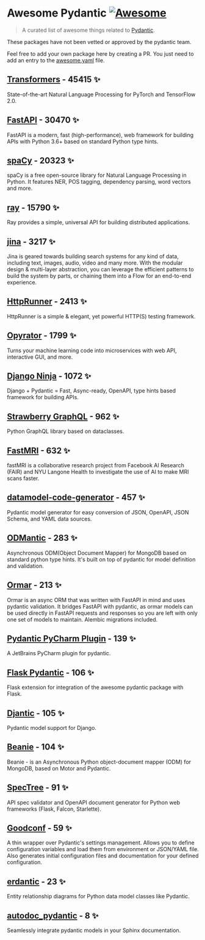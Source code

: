 # Awesome Pydantic [![Awesome](https://awesome.re/badge-flat.svg)](https://github.com/sindresorhus/awesome)

> A curated list of awesome things related to [Pydantic](https://pydantic-docs.helpmanual.io/).

These packages have not been vetted or approved by the pydantic team.

Feel free to add your own package here by creating a PR. You just need to add an entry to the [awesome.yaml](./awesome.yaml) file.


## [Transformers](https://github.com/huggingface/transformers) - 45415 ✨

State-of-the-art Natural Language Processing for PyTorch and TensorFlow 2.0.

## [FastAPI](https://github.com/tiangolo/fastapi) - 30470 ✨

FastAPI is a modern, fast (high-performance), web framework for building APIs with Python 3.6+ based on standard Python type hints.

## [spaCy](https://github.com/explosion/spaCy) - 20323 ✨

spaCy is a free open-source library for Natural Language Processing in Python. It features NER, POS tagging, dependency parsing, word vectors and more.

## [ray](https://github.com/ray-project/ray) - 15790 ✨

Ray provides a simple, universal API for building distributed applications.

## [jina](https://github.com/jina-ai/jina) - 3217 ✨

Jina is geared towards building search systems for any kind of data, including text, images, audio, video and many more. With the modular design & multi-layer abstraction, you can leverage the efficient patterns to build the system by parts, or chaining them into a Flow for an end-to-end experience.

## [HttpRunner](https://github.com/httprunner/httprunner) - 2413 ✨

HttpRunner is a simple & elegant, yet powerful HTTP(S) testing framework.

## [Opyrator](https://github.com/ml-tooling/opyrator) - 1799 ✨

Turns your machine learning code into microservices with web API, interactive GUI, and more.

## [Django Ninja](https://github.com/vitalik/django-ninja) - 1072 ✨

Django + Pydantic = Fast, Async-ready, OpenAPI, type hints based framework for building APIs.

## [Strawberry GraphQL](https://github.com/strawberry-graphql/strawberry) - 962 ✨

Python GraphQL library based on dataclasses.

## [FastMRI](https://github.com/facebookresearch/fastMRI) - 632 ✨

fastMRI is a collaborative research project from Facebook AI Research (FAIR) and NYU Langone Health to investigate the use of AI to make MRI scans faster.

## [datamodel-code-generator](https://github.com/koxudaxi/datamodel-code-generator) - 457 ✨

Pydantic model generator for easy conversion of JSON, OpenAPI, JSON Schema, and YAML data sources.

## [ODMantic](https://github.com/art049/odmantic) - 283 ✨

Asynchronous ODM(Object Document Mapper) for MongoDB based on standard python type hints. It's built on top of pydantic for model definition and validation.

## [Ormar](https://github.com/collerek/ormar) - 213 ✨

Ormar is an async ORM that was written with FastAPI in mind and uses pydantic validation. It bridges FastAPI with pydantic, as ormar models can be used directly in FastAPI requests and responses so you are left with only one set of models to maintain. Alembic migrations included.

## [Pydantic PyCharm Plugin](https://github.com/koxudaxi/pydantic-pycharm-plugin) - 139 ✨

A JetBrains PyCharm plugin for pydantic.

## [Flask Pydantic](https://github.com/bauerji/flask_pydantic) - 106 ✨

Flask extension for integration of the awesome pydantic package with Flask.

## [Djantic](https://github.com/jordaneremieff/djantic) - 105 ✨

Pydantic model support for Django.

## [Beanie](https://github.com/roman-right/beanie) - 104 ✨

Beanie - is an Asynchronous Python object-document mapper (ODM) for MongoDB, based on Motor and Pydantic.

## [SpecTree](https://github.com/0b01001001/spectree) - 91 ✨

API spec validator and OpenAPI document generator for Python web frameworks (Flask, Falcon, Starlette).

## [Goodconf](https://github.com/lincolnloop/goodconf) - 59 ✨

A thin wrapper over Pydantic's settings management. Allows you to define configuration variables and load them from environment or JSON/YAML file. Also generates initial configuration files and documentation for your defined configuration.

## [erdantic](https://github.com/drivendataorg/erdantic) - 23 ✨

Entity relationship diagrams for Python data model classes like Pydantic.

## [autodoc_pydantic](https://github.com/mansenfranzen/autodoc_pydantic) - 8 ✨

Seamlessly integrate pydantic models in your Sphinx documentation.
